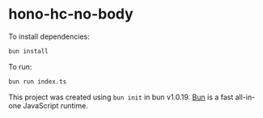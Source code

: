 # hono-hc-no-body

To install dependencies:

```bash
bun install
```

To run:

```bash
bun run index.ts
```

This project was created using `bun init` in bun v1.0.19. [Bun](https://bun.sh) is a fast all-in-one JavaScript runtime.
